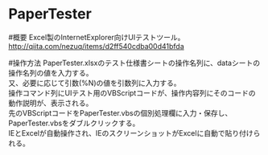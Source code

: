 PaperTester
===========

#概要
Excel製のInternetExplorer向けUIテストツール。  
http://qiita.com/nezuq/items/d2ff540cdba00d41bfda

#操作方法
PaperTester.xlsxのテスト仕様書シートの操作名列に、dataシートの操作名列の値を入力する。  
又、必要に応じて引数(%N)の値を引数列に入力する。  
操作コマンド列にUIテスト用のVBScriptコードが、操作内容列にそのコードの動作説明が、表示される。  
先のVBScriptコードをPaperTester.vbsの個別処理欄に入力・保存し、PaperTester.vbsをダブルクリックする。  
IEとExcelが自動操作され、IEのスクリーンショットがExcelに自動で貼り付けられる。  
